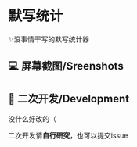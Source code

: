 # **默写统计**
✨没事情干写的默写统计器

## 💻 屏幕截图/Sreenshots




## 🔧 二次开发/Development

没什么好改的（

二次开发请**自行研究**，也可以提交issue





